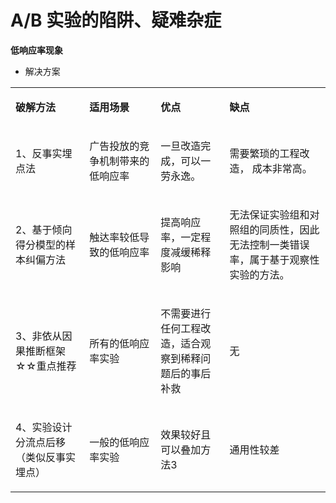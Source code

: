 # A/B 实验的陷阱、疑难杂症

**低响应率现象**  

* 解决方案  

<table><tbody><tr><td width="123"><p><strong>破解方法</strong></p></td><td width="123"><p><strong>适用场景</strong></p></td><td width="113"><p><strong>优点</strong></p></td><td width="180"><p><strong>缺点</strong></p></td></tr><tr><td width="123"><p>1、反事实埋点法</p></td><td width="123"><p>广告投放的竞争机制带来的低响应率</p></td><td width="113"><p>一旦改造完成，可以一劳永逸。</p></td><td width="180"><p>需要繁琐的工程改造， 成本非常高。</p></td></tr><tr><td width="123"><p>2、基于倾向得分模型的样本纠偏方法</p></td><td width="123"><p>触达率较低导致的低响应率</p></td><td width="113"><p>提高响应率，一定程度减缓稀释影响</p></td><td width="180"><p>无法保证实验组和对照组的同质性，因此无法控制一类错误率，属于基于观察性实验的方法。</p></td></tr><tr><td width="123"><p>3、非依从因果推断框架☆☆重点推荐</p></td><td width="123"><p>所有的低响应率实验</p></td><td width="113"><p>不需要进行任何工程改造，适合观察到稀释问题后的事后补救</p></td><td width="180"><p>无</p></td></tr><tr><td width="123"><p data-spm-anchor-id="ata.13261165.0.i8.4d8e117eWUJ6XF">4、实验设计分流点后移（类似反事实埋点）</p></td><td width="123"><p>一般的低响应率实验</p></td><td width="113"><p>效果较好且可以叠加方法3</p></td><td width="180"><p>通用性较差</p></td></tr></tbody></table>


